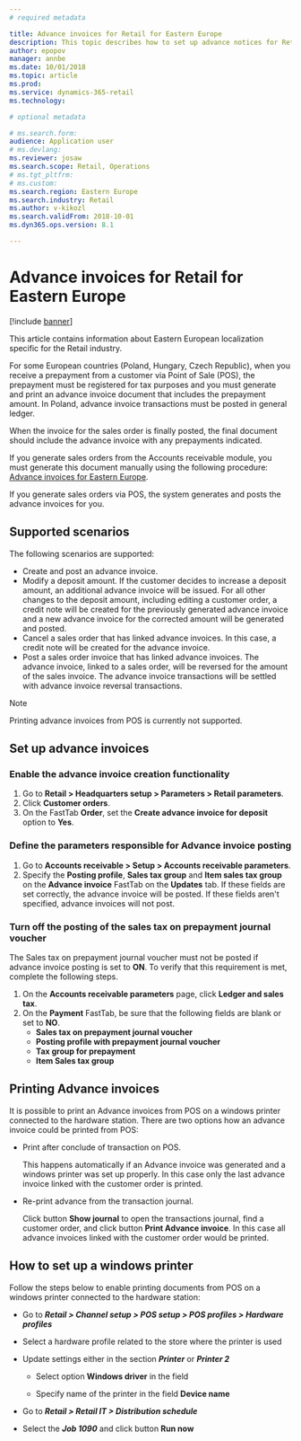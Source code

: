 ```yaml
---
# required metadata

title: Advance invoices for Retail for Eastern Europe
description: This topic describes how to set up advance notices for Retail for Eastern Europe. 
author: epopov
manager: annbe
ms.date: 10/01/2018
ms.topic: article
ms.prod: 
ms.service: dynamics-365-retail
ms.technology: 

# optional metadata

# ms.search.form: 
audience: Application user
# ms.devlang: 
ms.reviewer: josaw
ms.search.scope: Retail, Operations
# ms.tgt_pltfrm: 
# ms.custom: 
ms.search.region: Eastern Europe
ms.search.industry: Retail
ms.author: v-kikozl
ms.search.validFrom: 2018-10-01
ms.dyn365.ops.version: 8.1

---
```


# Advance invoices for Retail for Eastern Europe
[!include [banner](../includes/banner.md)]

This article contains information about Eastern European localization specific for the Retail industry. 

For some European countries (Poland, Hungary, Czech Republic), when you receive a prepayment from a customer via Point of Sale (POS), the prepayment must be registered for tax purposes and you must generate and print an advance invoice document that includes the prepayment amount. In Poland, advance invoice transactions must be posted in general ledger.

When the invoice for the sales order is finally posted, the final document should include the advance invoice with any prepayments indicated. 

If you generate sales orders from the Accounts receivable module, you must generate this document manually using the following procedure: [Advance invoices for Eastern Europe](https://docs.microsoft.com/en-us/dynamics365/unified-operations/financials/localizations/emea-advance-invoice). 

If you generate sales orders via POS, the system generates and posts the advance invoices for you.

## Supported scenarios

The following scenarios are supported:
- Create and post an advance invoice.
- Modify a deposit amount. If the customer decides to increase a deposit amount, an additional advance invoice will be issued. For all other changes to the deposit amount, including editing a customer order, a credit note will be created for the previously generated advance invoice and a new advance invoice for the corrected amount will be generated and posted. 
- Cancel a sales order that has linked advance invoices.  In this case, a credit note will be created for the advance invoice.
- Post a sales order invoice that has linked advance invoices. The advance invoice, linked to a sales order, will be reversed for the amount of the sales invoice. The advance invoice transactions will be settled with advance invoice reversal transactions.

> [!NOTE]
> Printing advance invoices from POS is currently not supported.

## Set up advance invoices

### Enable the advance invoice creation functionality 
  
1. Go to **Retail > Headquarters setup > Parameters > Retail parameters**.
2. Click **Customer orders**.
3. On the FastTab **Order**,  set the **Create advance invoice for deposit** option to **Yes**.

### Define the parameters responsible for Advance invoice posting 

1. Go to **Accounts receivable > Setup > Accounts receivable parameters**.
2. Specify the **Posting profile**, **Sales tax group** and **Item sales tax group** on the **Advance invoice** FastTab on the **Updates** tab. If these fields are set correctly, the advance invoice will be posted. If these fields aren't specified, advance invoices will not post.

### Turn off the posting of the sales tax on prepayment journal voucher

The Sales tax on prepayment journal voucher must not be posted if advance invoice posting is set to **ON**. To verify that this requirement is met, complete the following steps.

1. On the **Accounts receivable parameters** page, click **Ledger and sales tax**. 
2. On the **Payment** FastTab, be sure that the following fields are blank or set to **NO**. 
   - **Sales tax on prepayment journal voucher**
   - **Posting profile with prepayment journal voucher**
   - **Tax group for prepayment**
   - **Item Sales tax group**

## Printing Advance invoices

It is possible to print an Advance invoices from POS on a windows printer connected to the hardware station. There are two options how an advance invoice could be printed from POS:
- Print after conclude of transaction on POS. 

  This happens automatically if an Advance invoice was generated and a windows printer was set up properly. In this case only the last advance invoice linked with the customer order is printed.

- Re-print advance from the transaction journal. 

  Click button **Show journal** to open the transactions journal, find a customer order, and click button **Print Advance invoice**. In this case all advance invoices linked with the customer order would be printed.

## How to set up a windows printer

Follow the steps below to enable printing documents from POS on a windows printer connected to the hardware station: 

- Go to **_Retail > Channel setup > POS setup > POS profiles > Hardware profiles_**
- Select a hardware profile related to the store where the printer is used
- Update settings either in the section **_Printer_** or **_Printer 2_** 

  - Select option **Windows driver** in the field

  - Specify name of the printer in the field **Device name**

- Go to **_Retail > Retail IT > Distribution schedule_**
- Select the **_Job 1090_** and click button **Run now**
